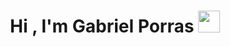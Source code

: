<h1 align="center"><b>Hi , I'm Gabriel Porras </b><img src="https://media.giphy.com/media/hvRJCLFzcasrR4ia7z/giphy.gif" width="35"></h1>
